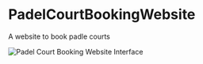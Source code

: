 # PadelCourtBookingWebsite
 A website to book padle courts

 ![Padel Court Booking Website Interface](https://github.com/TwickE/ReadmeImages/blob/main/PadelCourtBookingWebsite.png?raw=true)
